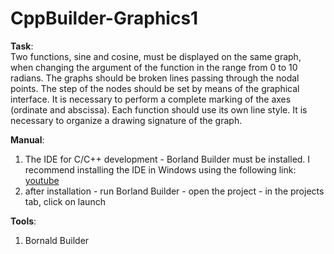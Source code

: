 # CppBuilder-Graphics1

<p><strong>Task</strong>:<br />
Two functions, sine and cosine, must be displayed on the same graph, when changing the argument of the function in the range from 0 to 10 radians. The graphs should be broken lines passing through the nodal points. The step of the nodes should be set by means of the graphical interface. It is necessary to perform a complete marking of the axes (ordinate and abscissa). Each function should use its own line style. It is necessary to organize a drawing signature of the graph.
</p>
<p><strong>Manual</strong>:</p>
<ol>
<li>The IDE for C/C++ development - Borland Builder must be installed. I recommend installing the IDE in Windows using the following link: <a href="https://www.youtube.com/watch?v=bDvVosvyVp0&list=LL&index=315" target="_blank">youtube</a></li>
<li>after installation - run Borland Builder - open the project - in the projects tab, click on launch</li>
</ol>
<p><strong>Tools</strong>:</p>
<ol>
<li>Bornald Builder</li>
</ol>
